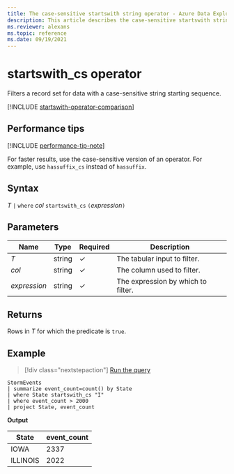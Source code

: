 ```yaml
---
title: The case-sensitive startswith string operator - Azure Data Explorer
description: This article describes the case-sensitive startswith string operator in Azure Data Explorer.
ms.reviewer: alexans
ms.topic: reference
ms.date: 09/19/2021
---
```

# startswith_cs operator

Filters a record set for data with a case-sensitive string starting sequence.

[!INCLUDE [startswith-operator-comparison](../../includes/startswith-operator-comparison.md)]

## Performance tips

[!INCLUDE [performance-tip-note](../../includes/performance-tip-note.md)]

For faster results, use the case-sensitive version of an operator. For example, use `hassuffix_cs` instead of `hassuffix`.

## Syntax

*T* `|` `where` *col* `startswith_cs` `(`*expression*`)`  

## Parameters

| Name | Type | Required | Description |
|--|--|--|--|
| *T* | string | &check; | The tabular input to filter.|
| *col* | string | &check; | The column used to filter.|
| *expression* | string | &check; | The expression by which to filter.|

## Returns

Rows in *T* for which the predicate is `true`.

## Example

> [!div class="nextstepaction"]
> <a href="https://dataexplorer.azure.com/clusters/help/databases/Samples?query=H4sIAAAAAAAAAwsuyS/KdS1LzSsp5qpRKC7NzU0syqxKVUgFCcUn55fmldiCSQ1NhaRKheCSxJJUoMLyjNSiVAhPobgksaikuDyzJCM+uVhByVMJLo9kiIKdgpGBgQFQqqAoPys1uQSiWQdZDQCj4hmWjAAAAA==" target="_blank">Run the query</a>

```kusto
StormEvents
| summarize event_count=count() by State
| where State startswith_cs "I"
| where event_count > 2000
| project State, event_count
```

**Output**

|State|event_count|
|-----|-----------|
|IOWA|2337|
|ILLINOIS|2022|
